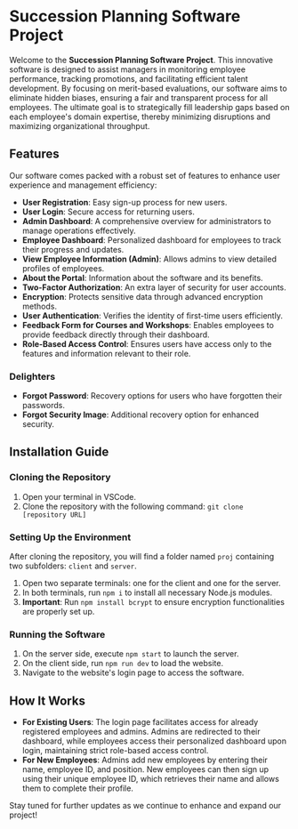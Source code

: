 # Succession Planning Software Project

Welcome to the **Succession Planning Software Project**. This innovative software is designed to assist managers in monitoring employee performance, tracking promotions, and facilitating efficient talent development. By focusing on merit-based evaluations, our software aims to eliminate hidden biases, ensuring a fair and transparent process for all employees. The ultimate goal is to strategically fill leadership gaps based on each employee's domain expertise, thereby minimizing disruptions and maximizing organizational throughput.

## Features

Our software comes packed with a robust set of features to enhance user experience and management efficiency:

- **User Registration**: Easy sign-up process for new users.
- **User Login**: Secure access for returning users.
- **Admin Dashboard**: A comprehensive overview for administrators to manage operations effectively.
- **Employee Dashboard**: Personalized dashboard for employees to track their progress and updates.
- **View Employee Information (Admin)**: Allows admins to view detailed profiles of employees.
- **About the Portal**: Information about the software and its benefits.
- **Two-Factor Authorization**: An extra layer of security for user accounts.
- **Encryption**: Protects sensitive data through advanced encryption methods.
- **User Authentication**: Verifies the identity of first-time users efficiently.
- **Feedback Form for Courses and Workshops**: Enables employees to provide feedback directly through their dashboard.
- **Role-Based Access Control**: Ensures users have access only to the features and information relevant to their role.

### Delighters

- **Forgot Password**: Recovery options for users who have forgotten their passwords.
- **Forgot Security Image**: Additional recovery option for enhanced security.

## Installation Guide

### Cloning the Repository

1. Open your terminal in VSCode.
2. Clone the repository with the following command: `git clone [repository URL]`

### Setting Up the Environment

After cloning the repository, you will find a folder named `proj` containing two subfolders: `client` and `server`.

1. Open two separate terminals: one for the client and one for the server.
2. In both terminals, run `npm i` to install all necessary Node.js modules.
3. **Important**: Run `npm install bcrypt` to ensure encryption functionalities are properly set up.

### Running the Software

1. On the server side, execute `npm start` to launch the server.
2. On the client side, run `npm run dev` to load the website.
3. Navigate to the website's login page to access the software.

## How It Works

- **For Existing Users**: The login page facilitates access for already registered employees and admins. Admins are redirected to their dashboard, while employees access their personalized dashboard upon login, maintaining strict role-based access control.
- **For New Employees**: Admins add new employees by entering their name, employee ID, and position. New employees can then sign up using their unique employee ID, which retrieves their name and allows them to complete their profile.

Stay tuned for further updates as we continue to enhance and expand our project!

